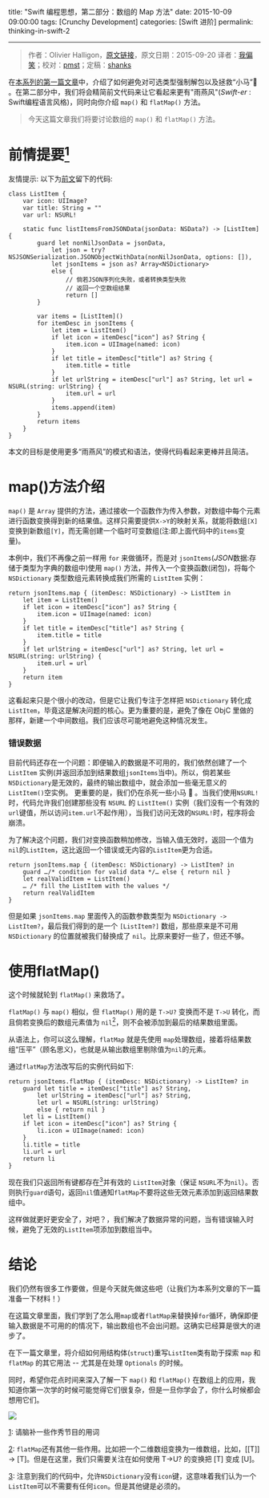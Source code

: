 title: "Swift 编程思想，第二部分：数组的 Map 方法"
date: 2015-10-09 09:00:00
tags: [Crunchy Development]
categories: [Swift 进阶]
permalink: thinking-in-swift-2

---
> 作者：Olivier Halligon，[原文链接](http://alisoftware.github.io/swift/2015/09/20/thinking-in-swift-2/)，原文日期：2015-09-20
> 译者：[我偏笑](undefined)；校对：[pmst](http://www.jianshu.com/users/596f2ba91ce9/latest_articles)；定稿：[shanks](http://codebuild.me/)
  








在[本系列的第一篇文章](http://alisoftware.github.io/swift/2015/09/06/thinking-in-swift-1/)中，介绍了如何避免对可选类型强制解包以及拯救“小马”🐴 。在第二部分中，我们将会精简前文代码来让它看起来更有"雨燕风"(*Swift-er* : Swift编程语言风格)，同时向你介绍 `map()` 和 `flatMap()` 方法。

<!--more-->

>今天这篇文章我们将要讨论数组的 `map()` 和 `flatMap()` 方法。

# 前情提要[<sup>1</sup>](thinking-in-swift-2/#note1)

友情提示: 以下为[前文](http://alisoftware.github.io/swift/2015/09/06/thinking-in-swift-1/)留下的代码:

``` 
class ListItem {
    var icon: UIImage?
    var title: String = ""
    var url: NSURL!

    static func listItemsFromJSONData(jsonData: NSData?) -> [ListItem] {
        guard let nonNilJsonData = jsonData,
            let json = try? NSJSONSerialization.JSONObjectWithData(nonNilJsonData, options: []),
            let jsonItems = json as? Array<NSDictionary>
            else {
                // 倘若JSON序列化失败，或者转换类型失败
                // 返回一个空数组结果
                return []
        }

        var items = [ListItem]()
        for itemDesc in jsonItems {
            let item = ListItem()
            if let icon = itemDesc["icon"] as? String {
                item.icon = UIImage(named: icon)
            }
            if let title = itemDesc["title"] as? String {
                item.title = title
            }
            if let urlString = itemDesc["url"] as? String, let url = NSURL(string: urlString) {
                item.url = url
            }
            items.append(item)
        }
        return items
    }
}
```

本文的目标是使用更多“雨燕风”的模式和语法，使得代码看起来更棒并且简洁。

# map()方法介绍

`map()` 是 `Array` 提供的方法，通过接收一个函数作为传入参数，对数组中每个元素进行函数变换得到新的结果值。这样只需要提供`X->Y`的映射关系，就能将数组`[X]`变换到新数组`[Y]`，而无需创建一个临时可变数组(注:即上面代码中的`items`变量)。

本例中，我们不再像之前一样用 `for` 来做循环，而是对 `jsonItems`(*JSON*数据:存储于类型为字典的数组中)使用 `map()` 方法，并传入一个变换函数(闭包)，将每个 `NSDictionary` 类型数组元素转换成我们所需的 `ListItem` 实例：



``` 
return jsonItems.map { (itemDesc: NSDictionary) -> ListItem in
    let item = ListItem()
    if let icon = itemDesc["icon"] as? String {
        item.icon = UIImage(named: icon)
    }
    if let title = itemDesc["title"] as? String {
        item.title = title
    }
    if let urlString = itemDesc["url"] as? String, let url = NSURL(string: urlString) {
        item.url = url
    }
    return item
}
```

这看起来只是个很小的改动，但是它让我们专注于怎样把 `NSDictionary` 转化成 `ListItem`，毕竟这是解决问题的核心。更为重要的是，避免了像在 ObjC 里做的那样，新建一个中间数组。我们应该尽可能地避免这种情况发生。

### 错误数据

目前代码还存在一个问题：即便输入的数据是不可用的，我们依然创建了一个 `ListItem` 实例(并返回添加到结果数组`jsonItems`当中)。所以，倘若某些 `NSDictionary`是无效的，最终的输出数组中，就会添加一些毫无意义的`ListItem()`空实例。
更重要的是，我们仍在杀死一些小马 🐴 。当我们使用`NSURL!`时，代码允许我们创建那些没有 `NSURL` 的 `ListItem()` 实例（我们没有一个有效的`url`键值，所以访问`item.url`不起作用），当我们访问无效的`NSURL!`时，程序将会崩溃。


为了解决这个问题，我们对变换函数稍加修改，当输入值无效时，返回一个值为`nil`的`ListItem`，这比返回一个错误或无内容的`ListItem`更为合适。



``` 
return jsonItems.map { (itemDesc: NSDictionary) -> ListItem? in
    guard …/* condition for valid data */… else { return nil }
    let realValidItem = ListItem()
    … /* fill the ListItem with the values */
    return realValidItem
}

```

但是如果 `jsonItems.map` 里面传入的函数参数类型为 `NSDictionary -> ListItem?`，最后我们得到的是一个 `[ListItem?]` 数组，那些原来是不可用 `NSDictionary` 的位置就被我们替换成了 `nil`。比原来要好一些了，但还不够。

# 使用flatMap()

这个时候就轮到 `flatMap()` 来救场了。

`flatMap()` 与 `map()` 相似，但 `flatMap()` 用的是 `T->U?` 变换而不是 `T->U` 转化，而且倘若变换后的数组元素值为 `nil`[<sup>2</sup>](thinking-in-swift-1/#note2)，则不会被添加到最后的结果数组里面。

从语法上，你可以这么理解，`flatMap` 就是先使用 `map`处理数组，接着将结果数组“压平”（顾名思义)，也就是从输出数组里剔除值为`nil`的元素。

通过`flatMap`方法改写后的实例代码如下:

``` 
return jsonItems.flatMap { (itemDesc: NSDictionary) -> ListItem? in
    guard let title = itemDesc["title"] as? String,
        let urlString = itemDesc["url"] as? String,
        let url = NSURL(string: urlString)
        else { return nil }
    let li = ListItem()
    if let icon = itemDesc["icon"] as? String {
        li.icon = UIImage(named: icon)
    }
    li.title = title
    li.url = url
    return li
}

```

现在我们只返回所有键都存在[<sup>3</sup>](/thinking-in-swift-1/#note3)并有效的 `ListItem`对象（保证 `NSURL`不为`nil`）。否则执行`guard`语句，返回`nil`值通知`flatMap`不要将这些无效元素添加到返回结果数组中。

这样做就更好更安全了，对吧？，我们解决了数据异常的问题，当有错误输入时候，避免了无效的`ListItem`项添加到数组当中。

# 结论

我们仍然有很多工作要做，但是今天就先做这些吧（让我们为本系列文章的下一篇准备一下材料！）

在这篇文章里面，我们学到了怎么用`map`或者`flatMap`来替换掉`for`循环，确保即便输入数据是不可用的的情况下，输出数组也不会出问题。这确实已经算是很大的进步了。

在下一篇文章里，将介绍如何用结构体(`struct`)重写`ListItem`类有助于探索 `map` 和 `flatMap` 的其它用法 -- 尤其是在处理 `Optionals` 的时候。

同时，希望你花点时间来深入了解一下 `map()` 和 `flatMap()` 在数组上的应用，我知道你第一次学的时候可能觉得它们很复杂，但是一旦你学会了，你什么时候都会想用它们。

![](/img/articles/thinking-in-swift-2/map-everywhere.jpg1444352409.5202105)


[1](#note1): 请脑补一些作秀节目的用词

[2](#note2): `flatMap`还有其他一些作用。比如把一个二维数组变换为一维数组，比如，[[T]] -> [T]。但是在这里，我们只需要关注在如何使用 T->U? 的变换把 [T] 变成 [U]。

[3](#note3): 注意到我们的代码中，允许`NSDictionary`没有`icon`键，这意味着我们认为一个`ListItem`可以不需要有任何`icon`。但是其他键是必须的。